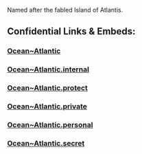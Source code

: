 ﻿

Named after the fabled Island of Atlantis. 


## Confidential Links & Embeds: 

### [Ocean~Atlantic](/_public/Earth/Ocean/Ocean~Atlantic.md) 

### [Ocean~Atlantic.internal](/_internal/Earth/Ocean/Ocean~Atlantic.internal.md) 

### [Ocean~Atlantic.protect](/_protect/Earth/Ocean/Ocean~Atlantic.protect.md) 

### [Ocean~Atlantic.private](/_private/Earth/Ocean/Ocean~Atlantic.private.md) 

### [Ocean~Atlantic.personal](/_personal/Earth/Ocean/Ocean~Atlantic.personal.md) 

### [Ocean~Atlantic.secret](/_secret/Earth/Ocean/Ocean~Atlantic.secret.md) 
